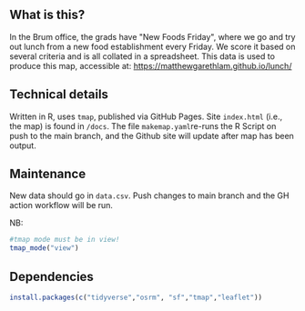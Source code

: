 ## What is this?
In the Brum office, the grads have "New Foods Friday", where we go and try out lunch from a new food establishment every Friday. We score it based on several criteria and is all collated in a spreadsheet. This data is used to produce this map, accessible at: https://matthewgarethlam.github.io/lunch/

## Technical details
Written in R, uses ```tmap```, published via GitHub Pages. Site ```index.html``` (i.e., the map) is found in ```/docs```. The file ```makemap.yaml```re-runs the R Script on push to the main branch, and the Github site will update after map has been output. 

## Maintenance
New data should go in ```data.csv```. Push changes to main branch and the GH action workflow will be run. 

NB: 
```R
#tmap mode must be in view! 
tmap_mode("view") 
```

## Dependencies
```R
install.packages(c("tidyverse","osrm", "sf","tmap","leaflet"))
```
